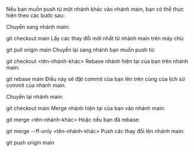 Nếu bạn muốn push từ một nhánh khác vào nhánh main, bạn có thể thực hiện theo các bước sau:

Chuyển sang nhánh main:

git checkout main
Lấy các thay đổi mới nhất từ nhánh main trên máy chủ:

git pull origin main
Chuyển lại sang nhánh bạn muốn push từ:

git checkout <tên-nhánh-khác>
Rebase nhánh hiện tại của bạn trên nhánh main:

git rebase main
Điều này sẽ đặt commit của bạn lên trên cùng của lịch sử commit của nhánh main.

Chuyển lại nhánh main:

git checkout main
Merge nhánh hiện tại của bạn vào nhánh main:

git merge <tên-nhánh-khác>
Hoặc nếu bạn đã rebase:

git merge --ff-only <tên-nhánh-khác>
Push các thay đổi lên nhánh main:

git push origin main